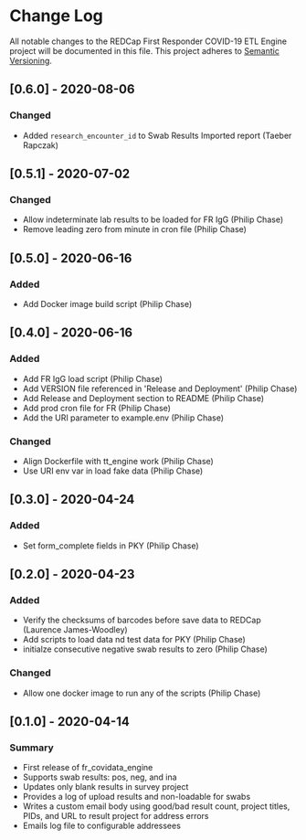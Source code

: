 # Change Log
All notable changes to the REDCap First Responder COVID-19 ETL Engine project will be documented in this file.
This project adheres to [Semantic Versioning](http://semver.org/).


## [0.6.0] - 2020-08-06
### Changed
 * Added `research_encounter_id` to Swab Results Imported report (Taeber Rapczak)


## [0.5.1] - 2020-07-02
### Changed
- Allow indeterminate lab results to be loaded for FR IgG (Philip Chase)
- Remove leading zero from minute in cron file (Philip Chase)


## [0.5.0] - 2020-06-16
### Added
- Add Docker image build script (Philip Chase)


## [0.4.0] - 2020-06-16
### Added
- Add FR IgG load script (Philip Chase)
- Add VERSION file referenced in 'Release and Deployment' (Philip Chase)
- Add Release and Deployment section to README (Philip Chase)
- Add prod cron file for FR (Philip Chase)
- Add the URI parameter to example.env (Philip Chase)

### Changed
- Align Dockerfile with tt_engine work (Philip Chase)
- Use URI env var in load fake data (Philip Chase)


## [0.3.0] - 2020-04-24
### Added
- Set form_complete fields in PKY (Philip Chase)


## [0.2.0] - 2020-04-23
### Added
 - Verify the checksums of barcodes before save data to REDCap (Laurence James-Woodley)
 - Add scripts to load data nd test data for PKY (Philip Chase)
 - initialze consecutive negative swab results to zero (Philip Chase)

### Changed
 - Allow one docker image to run any of the scripts (Philip Chase)


## [0.1.0] - 2020-04-14
### Summary
 - First release of fr_covidata_engine
 - Supports swab results: pos, neg, and ina
 - Updates only blank results in survey project
 - Provides a log of upload results and non-loadable for swabs
 - Writes a custom email body using good/bad result count, project titles, PIDs, and URL to result project for address errors
 - Emails log file to configurable addressees
